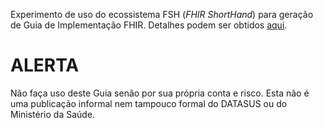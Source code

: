 Experimento de uso do ecossistema FSH (_FHIR ShortHand_) para
geração de Guia de Implementação FHIR. Detalhes podem
ser obtidos [aqui](https://fshschool.org).

# ALERTA

Não faça uso deste Guia senão por sua própria conta e risco.
Esta não é uma publicação informal nem tampouco formal do
DATASUS ou do Ministério da Saúde.
